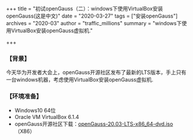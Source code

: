 +++
title = "初试openGauss（二）：windows下使用VirtualBox安装openGauss(这是中文)"
date = "2020-03-27"
tags = ["安装openGauss"]
archives = "2020-03"
author = "traffic_millions"
summary = "windows下使用VirtualBox安装openGauss虚拟机."

+++

### 【背景】
今天华为开发者大会上，openGauss开源社区发布了最新的LTS版本，手上只有一台windows机器，考虑使用VirtualBox安装openGauss虚拟机.

### 【环境准备】

- Windows10 64位
- Oracle VM VirtualBox 6.1.4
- openGauss开源社区下载：[openGauss-20.03-LTS-x86_64-dvd.iso](https://repo.openGauss.org/openGauss-20.03-LTS/ISO/x86_64/openGauss-20.03-LTS-x86_64-dvd.iso)  （X86）
